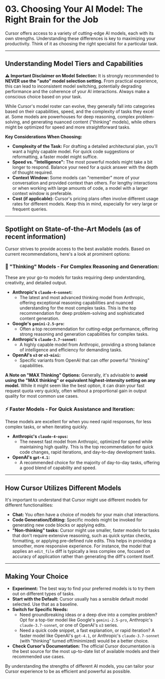 # 03. Choosing Your AI Model: The Right Brain for the Job

Cursor offers access to a variety of cutting-edge AI models, each with its own strengths. Understanding these differences is key to maximizing your productivity. Think of it as choosing the right specialist for a particular task.

---

## Understanding Model Tiers and Capabilities

**⚠️ Important Disclaimer on Model Selection:** It is strongly recommended to **NEVER use the "auto" model selection setting.** From practical experience, this can lead to inconsistent model switching, potentially degrading performance and the coherence of your AI interactions. Always make a conscious choice based on your task.

While Cursor's model roster can evolve, they generally fall into categories based on their capabilities, speed, and the complexity of tasks they excel at. Some models are powerhouses for deep reasoning, complex problem-solving, and generating nuanced content ("thinking" models), while others might be optimized for speed and more straightforward tasks.

**Key Considerations When Choosing:**

*   **Complexity of the Task:** For drafting a detailed architectural plan, you'll want a highly capable model. For quick code suggestions or reformatting, a faster model might suffice.
*   **Speed vs. "Intelligence":** The most powerful models might take a bit longer to respond. Balance your need for a quick answer with the depth of thought required.
*   **Context Window:** Some models can "remember" more of your conversation and provided context than others. For lengthy interactions or when working with large amounts of code, a model with a larger context window is preferable.
*   **Cost (if applicable):** Cursor's pricing plans often involve different usage rates for different models. Keep this in mind, especially for very large or frequent queries.

---

## Spotlight on State-of-the-Art Models (as of recent information)

Cursor strives to provide access to the best available models. Based on current recommendations, here's a look at prominent options:

### 🧠 "Thinking" Models - For Complex Reasoning and Generation:

These are your go-to models for tasks requiring deep understanding, creativity, and detailed output.

*   **Anthropic's `claude-4-sonnet`:**
    *   The latest and most advanced thinking model from Anthropic, offering exceptional reasoning capabilities and nuanced understanding for the most complex tasks. This is the top recommendation for deep problem-solving and sophisticated content generation.
*   **Google's `gemini-2.5-pro`:**
    *   Often a top recommendation for cutting-edge performance, offering strong reasoning and generation capabilities for complex tasks.
*   **Anthropic's `claude-3.7-sonnet`:**
    *   A highly capable model from Anthropic, providing a strong balance of intelligence and efficiency for demanding tasks.
*   **OpenAI's `o3` or `o3-mini`:**
    *   Specific variants from OpenAI that can offer powerful "thinking" capabilities.

**A Note on "MAX Thinking" Options:** Generally, it's advisable to **avoid using the "MAX thinking" or equivalent highest-intensity setting on any model.** While it might seem like the best option, it can drain your fast request quota very quickly, often without a proportional gain in output quality for most common use cases.

### ⚡ Faster Models - For Quick Assistance and Iteration:

These models are excellent for when you need rapid responses, for less complex tasks, or when iterating quickly.

*   **Anthropic's `claude-4-opus`:**
    *   The newest fast model from Anthropic, optimized for speed while maintaining high quality. This is the top recommendation for quick code changes, rapid iterations, and day-to-day development tasks.
*   **OpenAI's `gpt-4.1`:**
    *   A recommended choice for the majority of day-to-day tasks, offering a good blend of capability and speed.

---

## How Cursor Utilizes Different Models

It's important to understand that Cursor might use different models for different functionalities:

*   **Chat:** You often have a choice of models for your main chat interactions.
*   **Code Generation/Editing:** Specific models might be invoked for generating new code blocks or applying edits.
*   **"Non-thinking" tasks:** Cursor might use smaller, faster models for tasks that don't require extensive reasoning, such as quick syntax checks, formatting, or applying pre-defined rule edits. This helps in providing a smoother, more responsive experience. For instance, the model that applies an `edit_file` diff is typically a less complex one, focused on accuracy of application rather than generating the diff's content itself.

---

## Making Your Choice

*   **Experiment:** The best way to find your preferred models is to try them out on different types of tasks.
*   **Start with the Default:** Cursor usually has a sensible default model selected. Use that as a baseline.
*   **Switch for Specific Needs:**
    *   Need groundbreaking ideas or a deep dive into a complex problem? Opt for a top-tier model like Google's `gemini-2.5-pro`, Anthropic's `claude-3.7-sonnet`, or one of OpenAI's `o3` series.
    *   Need a quick code snippet, a fast explanation, or rapid iteration? A faster model like OpenAI's `gpt-4.1`, or Anthropic's `claude-3.7-sonnet` (with "thinking" turned off/minimized) would be a better choice.
*   **Check Cursor's Documentation:** The official Cursor documentation is the best source for the most up-to-date list of available models and their recommended use cases.

By understanding the strengths of different AI models, you can tailor your Cursor experience to be as efficient and powerful as possible. 
